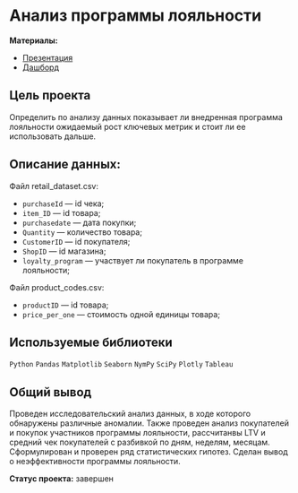 # Анализ программы лояльности
**Материалы:**   
  - [Презентация](https://github.com/Valeria-Shakulia/Portfolio/blob/844d7ee772e959f37f40895cf8b68fcbf3fc5187/%D0%90%D0%BD%D0%B0%D0%BB%D0%B8%D0%B7%20%D0%BF%D1%80%D0%BE%D0%B3%D1%80%D0%B0%D0%BC%D0%BC%D1%8B%20%D0%BB%D0%BE%D1%8F%D0%BB%D1%8C%D0%BD%D0%BE%D1%81%D1%82%D0%B8/%D0%90%D0%BD%D0%B0%D0%BB%D0%B8%D0%B7%20%D0%BF%D1%80%D0%BE%D0%B3%D1%80%D0%B0%D0%BC%D0%BC%D1%8B%20%D0%BB%D0%BE%D1%8F%D0%BB%D1%8C%D0%BD%D0%BE%D1%81%D1%82%D0%B8%20%D0%B2%20%D1%81%D1%82%D1%80%D0%BE%D0%B8%D1%82%D0%B5%D0%BB%D1%8C%D0%BD%D0%BE%D0%BC%20%D0%BC%D0%B0%D0%B3%D0%B0%D0%B7%D0%B8%D0%BD%D0%B5.pdf)   
  - [Дашборд](<https://public.tableau.com/app/profile/valeria.shakulia/viz/_16866752114830/Dashboard1?publish=yes>)

## Цель проекта
Определить по анализу данных показывает ли внедренная программа лояльности ожидаемый рост ключевых метрик и стоит ли ее использовать дальше.

## Описание данных:

Файл retail_dataset.csv:

- `purchaseId` — id чека;
- `item_ID` — id товара;
- `purchasedate` — дата покупки;
- `Quantity` — количество товара;
- `CustomerID` — id покупателя;
- `ShopID` — id магазина;
- `loyalty_program` — участвует ли покупатель в программе лояльности;

Файл product_codes.csv:

- `productID` — id товара;
- `price_per_one` — стоимость одной единицы товара;

## Используемые библиотеки
`Python` `Pandas` `Matplotlib` `Seaborn` `NymPy` `SciPy` `Plotly` `Tableau`

## Общий вывод
Проведен исследовательский анализ данных, в ходе которого обнаружены различные аномалии. Также проведен анализ покупателей и покупок участников программы лояльности, рассчитанвы LTV и средний чек покупателей с разбивкой по дням, неделям, месяцам. Сформулирован и проверен ряд статистических гипотез. Сделан вывод о неэффективности программы лояльности.

**Статус проекта:** завершен
